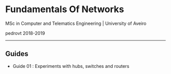 # Fundamentals Of Networks

MSc in Computer and Telematics Engineering  | University of Aveiro

pedrovt 2018-2019

------

## Guides

- Guide 01 : Experiments with hubs, switches and routers
